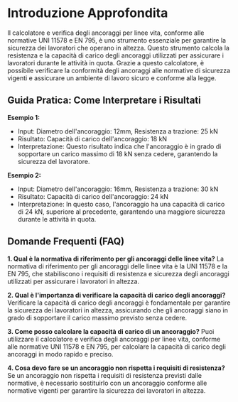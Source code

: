 # Introduzione Approfondita
Il calcolatore e verifica degli ancoraggi per linee vita, conforme alle normative UNI 11578 e EN 795, è uno strumento essenziale per garantire la sicurezza dei lavoratori che operano in altezza. Questo strumento calcola la resistenza e la capacità di carico degli ancoraggi utilizzati per assicurare i lavoratori durante le attività in quota. Grazie a questo calcolatore, è possibile verificare la conformità degli ancoraggi alle normative di sicurezza vigenti e assicurare un ambiente di lavoro sicuro e conforme alla legge.

## Guida Pratica: Come Interpretare i Risultati

**Esempio 1:**
- Input: Diametro dell'ancoraggio: 12mm, Resistenza a trazione: 25 kN
- Risultato: Capacità di carico dell'ancoraggio: 18 kN
- Interpretazione: Questo risultato indica che l'ancoraggio è in grado di sopportare un carico massimo di 18 kN senza cedere, garantendo la sicurezza del lavoratore.

**Esempio 2:**
- Input: Diametro dell'ancoraggio: 16mm, Resistenza a trazione: 30 kN
- Risultato: Capacità di carico dell'ancoraggio: 24 kN
- Interpretazione: In questo caso, l'ancoraggio ha una capacità di carico di 24 kN, superiore al precedente, garantendo una maggiore sicurezza durante le attività in quota.

## Domande Frequenti (FAQ)

**1. Qual è la normativa di riferimento per gli ancoraggi delle linee vita?**
La normativa di riferimento per gli ancoraggi delle linee vita è la UNI 11578 e la EN 795, che stabiliscono i requisiti di resistenza e sicurezza degli ancoraggi utilizzati per assicurare i lavoratori in altezza.

**2. Qual è l'importanza di verificare la capacità di carico degli ancoraggi?**
Verificare la capacità di carico degli ancoraggi è fondamentale per garantire la sicurezza dei lavoratori in altezza, assicurando che gli ancoraggi siano in grado di sopportare il carico massimo previsto senza cedere.

**3. Come posso calcolare la capacità di carico di un ancoraggio?**
Puoi utilizzare il calcolatore e verifica degli ancoraggi per linee vita, conforme alle normative UNI 11578 e EN 795, per calcolare la capacità di carico degli ancoraggi in modo rapido e preciso.

**4. Cosa devo fare se un ancoraggio non rispetta i requisiti di resistenza?**
Se un ancoraggio non rispetta i requisiti di resistenza previsti dalle normative, è necessario sostituirlo con un ancoraggio conforme alle normative vigenti per garantire la sicurezza dei lavoratori in altezza.
